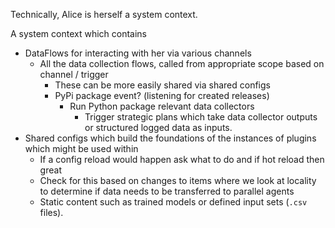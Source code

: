 Technically, Alice is herself a system context.

A system context which contains

- DataFlows for interacting with her via various channels
  - All the data collection flows, called from appropriate scope based on channel / trigger
    - These can be more easily shared via shared configs
    - PyPi package event? (listening for created releases)
      - Run Python package relevant data collectors
        - Trigger strategic plans which take data collector outputs or structured logged data as inputs.
- Shared configs which build the foundations of the instances of plugins which might be used within 
  - If a config reload would happen ask what to do and if hot reload then great 
  - Check for this based on changes to items where we look at locality to determine if data needs to be transferred to parallel agents 
  - Static content such as trained models or defined input sets (`.csv` files).